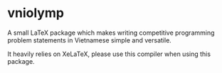 # vniolymp

A small LaTeX package which makes writing competitive programming problem statements in Vietnamese simple and versatile. 

It heavily relies on XeLaTeX, please use this compiler when using this package.

